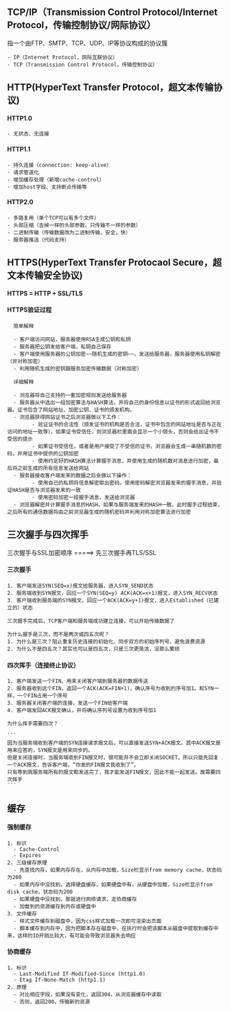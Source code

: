 ## TCP/IP（Transmission Control Protocol/Internet Protocol，传输控制协议/网际协议）

  指一个由FTP、SMTP、TCP、UDP、IP等协议构成的协议簇

    - IP（Internet Protocol，网际互联协议）
    - TCP（Transmission Control Protocol，传输控制协议）

## HTTP(HyperText Transfer Protocol，超文本传输协议)

  #### HTTP1.0
    - 无状态、无连接

  #### HTTP1.1
    - 持久连接（connection: keep-alive）
    - 请求管道化
    - 增加缓存处理（新增cache-control）
    - 增加host字段、支持断点传输等

  #### HTTP2.0
    - 多路复用（单个TCP可以有多个文件）
    - 头部压缩（去掉一样的头部参数，只传输不一样的参数）
    - 二进制传输（传输数据改为二进制传输，安全，快）
    - 服务器推送（代码支持）

## HTTPS(HyperText Transfer Protocaol Secure，超文本传输安全协议)

  #### HTTPS = HTTP + SSL/TLS

  #### HTTPS验证过程

      简单解释

      - 客户端访问网站，服务器使用RSA生成公钥和私钥
      - 服务器把公钥发给客户端，私钥自己保存
      - 客户端使用服务器的公钥加密~~随机生成的密钥~~，发送给服务器，服务器使用私钥解密（非对称加密）
      - 利用随机生成的密钥跟服务加密传输数据（对称加密）

      详细解释

      - 浏览器将自己支持的一套加密规则发送给服务器
      - 服务器从中选出一组加密算法与HASH算法，并将自己的身份信息以证书的形式返回给浏览器。证书包含了网站地址、加密公钥、证书的颁发机构。
      - 浏览器获得网站证书之后浏览器做以下工作：
            - 验证证书的合法性（颁发证书的机构是否合法，证书中包含的网站地址是否与正在访问的地址一致等），如果证书受信任，则浏览器栏里面会显示一个小锁头，否则会给出证书不受信的提示
            - 如果证书受信任，或者是用户接受了不受信的证书，浏览器会生成一串随机数的密码，并用证书中提供的公钥加密
            - 使用约定好的HASH算法计算握手消息，并使用生成的随机数对消息进行加密，最后将之前生成的所有信息发送给网站
      - 服务器接收客户端发来的数据之后会做以下操作：
            - 使用自己的私钥将信息解密取出密码，使用密码解密浏览器发来的握手消息，并验证HASH是否与浏览器发来的一致
            - 使用密码加密一段握手消息，发送给浏览器
      - 浏览器解密并计算握手消息的HASH，如果与服务端发来的HASH一致，此时握手过程结束，之后所有的通信数据将由之前浏览器生成的随机密码并利用对称加密算法进行加密

## 三次握手与四次挥手

  三次握手与SSL加密顺序 =====> 先三次握手再TLS/SSL

  #### 三次握手
    1. 客户端发送SYN(SEQ=x)报文给服务器，进入SYN_SEND状态
    2. 服务端收到SYN报文，回应一个SYN(SEQ=y) ACK(ACK=x+1)报文，进入SYN_RECV状态
    3. 客户端收到服务端的SYN报文，回应一个ACK(ACK=y+1)报文，进入Established（已建立的）状态

    三次握手完成后，TCP客户端和服务端成功建立连接，可以开始传输数据了

    为什么握手是三次，而不是两次或四五次呢？
    1. 为什么是三次？阻止重复历史连接的初始化、同步双方的初始序列号、避免浪费资源
    2. 为什么不是四五次？其实也可以是四五次，只是三次更简洁，没那么繁琐

  #### 四次挥手（连接终止协议）
    1. 客户端发送一个FIN，用来关闭客户端到服务器的数据传送
    2. 服务器收到这个FIN，返回一个ACK(ACK=FIN+1)，确认序号为收到的序号加1。和SYN一样，一个FIN占用一个序号
    3. 服务器关闭客户端的连接，发送一个FIN给客户端
    4. 客户端发回ACK报文确认，并将确认序列号设置为收到序号加1

    为什么挥手需要四次？

    ```
    因为当服务端收到客户端的SYN连接请求报文后，可以直接发送SYN+ACK报文。其中ACK报文是用来应答的，SYN报文是用来同步的。
    但是关闭连接时，当服务端收到FIN报文时，很可能并不会立即关闭SOCKET，所以只能先回复一个ACK报文，告诉客户端，“你发的FIN报文我收到了”。
    只有等到我服务端所有的报文都发送完了，我才能发送FIN报文，因此不能一起发送。故需要四次挥手
    ```

## 缓存
  #### 强制缓存
    1. 标识
      - Cache-Control
      - Expires
    2. 三级缓存原理
      - 先查找内存，如果内存存在，从内存中加载，Size栏显示from memory cache，状态码为200
      - 如果内存中没找到，选择硬盘缓存，如果硬盘中有，从硬盘中加载，Size栏显示from disk cache，状态码为200
      - 如果硬盘中没找到，那就进行网络请求，走协商缓存
      - 加载到的资源缓存到内存或硬盘中
    3. 文件缓存
      - 样式文件缓存到磁盘中，因为css样式加载一次即可渲染出页面
      - 脚本缓存到内存中，因为把脚本存在磁盘中，在执行时会把该脚本从磁盘中提取到缓存中来，这样的IO开销比较大，有可能会导致浏览器失去响应
    
  #### 协商缓存
    1. 标识
      - Last-Modified If-Modified-Since (http1.0)
      - Etag If-None-Match (http1.1)
    2. 原理
      - 对比相应字段，如果没有变化，返回304，从浏览器缓存中读取
      - 否则，返回200，传输新的资源
